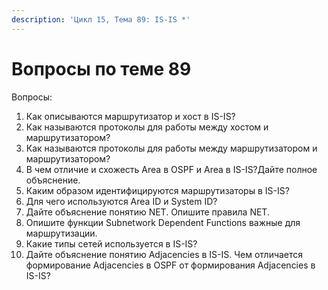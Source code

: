 ```yaml
---
description: 'Цикл 15, Тема 89: IS-IS *'
---
```


# Вопросы по теме 89

Вопросы:

1. Как описываются маршрутизатор и хост в IS-IS?
2. Как называются протоколы для работы между хостом и маршрутизатором?
3. Как называются протоколы для работы между маршрутизатором и маршрутизатором?
4. В чем отличие и схожесть Area в OSPF и Area в IS-IS?Дайте полное объяснение.
5. Каким образом идентифицируются маршрутизаторы в IS-IS?
6. Для чего используются Area ID и System ID?
7. Дайте объяснение понятию NET. Опишите правила NET.
8. Опишите функции Subnetwork Dependent Functions важные для маршрутизации.
9. Какие типы сетей используется в IS-IS?
10. Дайте объяснение понятию Adjacencies в IS-IS. Чем отличается формирование Adjacencies в OSPF от формирования Adjacencies в IS-IS?

